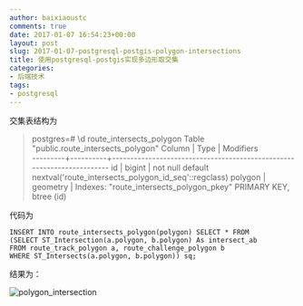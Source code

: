 ```yaml
---
author: baixiaoustc
comments: true
date: 2017-01-07 16:54:23+00:00
layout: post
slug: 2017-01-07-postgresql-postgis-polygon-intersections
title: 使用postgresql-postgis实现多边形取交集
categories:
- 后端技术
tags:
- postgresql
---
```




交集表结构为

>postgres=# \d route\_intersects\_polygon		Table "public.route\_intersects\_polygon"
 Column  |   Type   |                               Modifiers                               
---------+----------+-----------------------------------------------------------------------
 id      | bigint   | not null default nextval('route\_intersects\_polygon_id_seq'::regclass)
 polygon | geometry | 
Indexes:
    "route\_intersects\_polygon_pkey" PRIMARY KEY, btree (id)


代码为

	INSERT INTO route_intersects_polygon(polygon) SELECT * FROM
	(SELECT ST_Intersection(a.polygon, b.polygon) As intersect_ab
	FROM route_track_polygon a, route_challenge_polygon b
	WHERE ST_Intersects(a.polygon, b.polygon)) sq;
	
	
结果为：

![polygon_intersection](http://image99.renyit.com/image/polygon_intersection.png)
